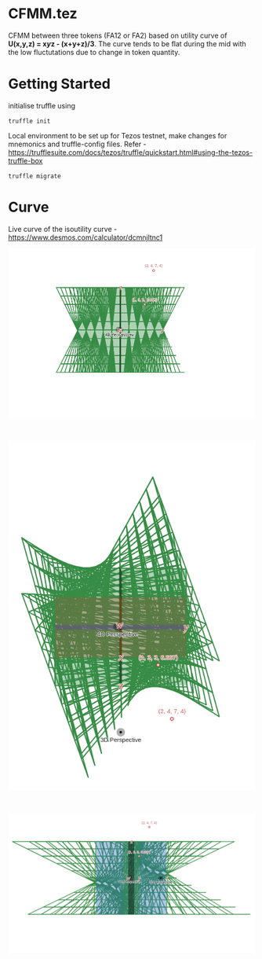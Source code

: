 # CFMM.tez
CFMM between three tokens (FA12 or FA2) based on utility curve of **U(x,y,z) = x*y*z - (x+y+z)/3**. The curve tends to be flat during the mid with the low fluctutations due to change in token quantity. 


<h1>Getting Started </h1>
initialise truffle using 

```
truffle init
```

Local environment to be set up for Tezos testnet, make changes for mnemonics and truffle-config files. Refer -https://trufflesuite.com/docs/tezos/truffle/quickstart.html#using-the-tezos-truffle-box

```
truffle migrate
```


<h1>Curve</h1>

Live curve of the isoutility curve - https://www.desmos.com/calculator/dcmnjltnc1 

![Image of the plot](https://github.com/guni7/CFMM.tez/blob/main/curve1.png?raw=true)

<br>


![Image of the plot](https://github.com/guni7/CFMM.tez/blob/main/curve2.png?raw=true)

<br>


![Image of the plot](https://github.com/guni7/CFMM.tez/blob/main/curve3.png?raw=true)

